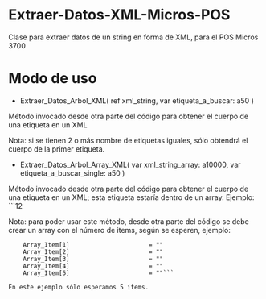 # Extraer-Datos-XML-Micros-POS
Clase para extraer datos de un string en forma de XML, para el POS Micros 3700

# Modo de uso
- Extraer_Datos_Arbol_XML( ref xml_string, var etiqueta_a_buscar: a50 ) 

Método invocado desde otra parte del código para obtener el cuerpo de una etiqueta en un XML

Nota: si se tienen 2 o más nombre de etiquetas iguales, sólo obtendrá el cuerpo de la primer etiqueta.

- Extraer_Datos_Arbol_Array_XML( var xml_string_array: a10000, var etiqueta_a_buscar_single: a50 )

Método invocado desde otra parte del código para obtener el cuerpo de una etiqueta en un XML; esta etiqueta estaría dentro de un array.
Ejemplo: ```<hola><mundo>1</mundo><mundo>2</mundo></hola>

Nota: para poder usar este método, desde otra parte del código se debe crear un array con el número de items, según se esperen, ejemplo:
```var Array_Item[5]               : A100
    Array_Item[1]                      = "" 
    Array_Item[2]                      = "" 
    Array_Item[3]                      = "" 
    Array_Item[4]                      = "" 
    Array_Item[5]                      = ""```
    
En este ejemplo sólo esperamos 5 items.
